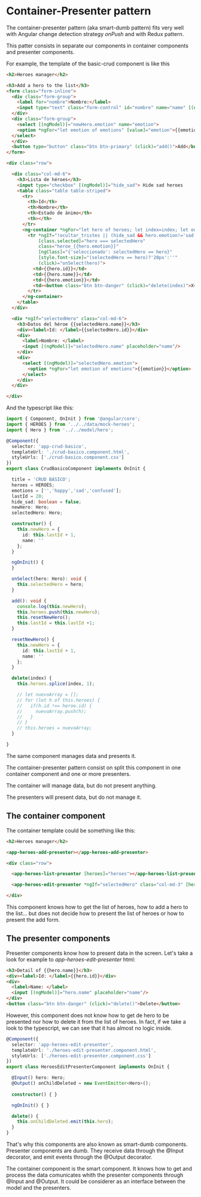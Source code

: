 # Container-Presenter pattern

The container-presenter pattern (aka smart-dumb pattern) fits very well with Angular change detection strategy *onPush* and with Redux pattern.

This patter consists in separate our components in container components and presenter components.

For example, the template of the  basic-crud component is like this

```html
<h2>Heroes manager</h2>

<h3>Add a hero to the list</h3>
<form class="form-inline">
  <div class="form-group">
    <label for="nombre">Nombre:</label>
    <input type="text" class="form-control" id="nombre" name="name" [(ngModel)]="newHero.name" placeholder="Escribe el nombre...">
  </div>
  <div class="form-group">
    <select [(ngModel)]="newHero.emotion" name="emotion">
    <option *ngFor="let emotion of emotions" [value]="emotion">{{emotion}}</option>
  </select>
  </div>
  <button type="button" class="btn btn-primary" (click)="add()">Add</button>
</form>

<div class="row">

  <div class="col-md-6">
    <h3>Lista de héroes</h3>
    <input type="checkbox" [(ngModel)]="hide_sad"> Hide sad heroes
    <table class="table table-striped">
      <tr>
        <th>Id</th>
        <th>Nombre</th>
        <th>Estado de ánimo</th>
        <th></th>
      </tr>
      <ng-container *ngFor="let hero of heroes; let index=index; let odd=odd;">
        <tr *ngIf="!ocultar_tristes || (hide_sad && hero.emotion!='sad') "
            [class.selected]="hero === selectedHero"
            class="heroe_{{hero.emotion}}"
            [ngClass]="{'seleccionado': selectedHero == hero}"
            [style.font-size]="(selectedHero == hero)?'20px':''"
            (click)="onSelect(hero)">
          <td>{{hero.id}}</td>
          <td>{{hero.name}}</td>
          <td>{{hero.emotion}}</td>
          <td><button class="btn btn-danger" (click)="delete(index)">X</button></td>
        </tr>
      </ng-container>
    </table>
  </div>

  <div *ngIf="selectedHero" class="col-md-6">
    <h3>Datos del héroe {{selectedHero.name}}</h3>
    <div><label>Id: </label>{{selectedHero.id}}</div>
    <div>
      <label>Nombre: </label>
      <input [(ngModel)]="selectedHero.name" placeholder="name"/>
    </div>
    <div>
      <select [(ngModel)]="selectedHero.emotion">
        <option *ngFor="let emotion of emotions">{{emotion}}</option>
      </select>
    </div>
  </div>

</div>
```

And the typescript like this:

```ts
import { Component, OnInit } from '@angular/core';
import { HEROES } from '../../data/mock-heroes';
import { Hero } from '../../model/hero';

@Component({
  selector: 'app-crud-basico',
  templateUrl: './crud-basico.component.html',
  styleUrls: ['./crud-basico.component.css']
})
export class CrudBasicoComponent implements OnInit {

  title = 'CRUD BÁSICO';
  heroes = HEROES;
  emotions = ['','happy','sad','confused'];
  lastId = 20;
  hide_sad: boolean = false;
  newHero: Hero;
  selectedHero: Hero;

  constructor() {
    this.newHero = {
      id: this.lastId + 1,
      name: ''
    };
  }

  ngOnInit() {
  }

  onSelect(hero: Hero): void {
    this.selectedHero = hero;
  }

  add(): void {
    console.log(this.newHero);
    this.heroes.push(this.newHero);
    this.resetNewHero();
    this.lastId = this.lastId +1;
  }

  resetNewHero() {
    this.newHero = {
      id: this.lastId + 1,
      name: ''
    };
  }

  delete(index) {
    this.heroes.splice(index, 1);

    // let nuevoArray = [];
    // for (let h of this.heroes) {
    //   if(h.id !== heroe.id) {
    //     nuevoArray.push(h);
    //   }
    // }
    // this.heroes = nuevoArray;
  }

}
```

The same component manages data and presents it.

The container-presenter pattern consist on split this component in one container component and one or more presenters.

The container will manage data, but do not present anything. 

The presenters will present data, but do not manage it.

## The container component

The container template could be something like this:

```html
<h2>Heroes manager</h2>

<app-heroes-add-presenter></app-heroes-add-presenter>

<div class="row">

  <app-heroes-list-presenter [heroes]="heroes"></app-heroes-list-presenter>

  <app-heroes-edit-presenter *ngIf="selectedHero" class="col-md-3" [hero]="selectedHero" (onChildDeleted)="onDeleted($event)"></app-heroes-edit-presenter>

</div>
```

This component knows how to get the list of heroes, how to add a hero to the list... but does not decide how to present the list of heroes or how to present the add form.

## The presenter components

Presenter components know how to present data in the screen. Let's take a look for example to *app-heroes-edit-presenter* html:

```html
<h3>Detail of {{hero.name}}</h3>
<div><label>Id: </label>{{hero.id}}</div>
<div>
  <label>Name: </label>
  <input [(ngModel)]="hero.name" placeholder="name"/>
</div>
<button class="btn btn-danger" (click)="delete()">Delete</button>
```

However, this component does not know how to get de hero to be presented nor how to delete it from the list of heroes. In fact, if we take a look to the typescript, we can see that it has almost no logic inside.

```ts
@Component({
  selector: 'app-heroes-edit-presenter',
  templateUrl: './heroes-edit-presenter.component.html',
  styleUrls: ['./heroes-edit-presenter.component.css']
})
export class HeroesEditPresenterComponent implements OnInit {

  @Input() hero: Hero;
  @Output() onChildDeleted = new EventEmitter<Hero>();
  
  constructor() { }

  ngOnInit() { }

  delete() {
    this.onChildDeleted.emit(this.hero);
  }
}
```

That's why this components are also known as smart-dumb components. Presenter components are dumb. They receive data through the @Input decorator, and emit events through the @Output decorator.

The container component is the smart component. It knows how to get and process the data comunicates whith the presenter components through @Input and @Output. It could be considerer as an interface between the model and the presenters.



